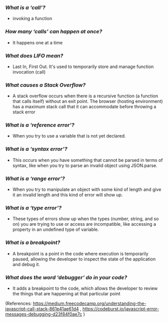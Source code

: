 ### *What is a ‘call’?* ###

- invoking a function

### *How many ‘calls’ can happen at once?* ###

- It happens one at a time

### *What does LIFO mean?* ###

- Last In, First Out. It's used to temporarily store and manage function invocation (call)

### *What causes a Stack Overflow?* ###

- A stack overflow occurs when there is a recursive function (a function that calls itself) without an exit point. The browser (hosting environment) has a maximum stack call that it can accommodate before throwing a stack error

### *What is a ‘reference error’?* ###

- When you try to use a variable that is not yet declared.

### *What is a ‘syntax error’?* ###

- This occurs when you have something that cannot be parsed in terms of syntax, like when you try to parse an invalid object using JSON.parse.

### *What is a ‘range error’?* ###

- When you try to manipulate an object with some kind of length and give it an invalid length and this kind of error will show up.

### *What is a ‘type error’?* ###

- These types of errors show up when the types (number, string, and so on) you are trying to use or access are incompatible, like accessing a property in an undefined type of variable.

### *What is a breakpoint?* ###

- A breakpoint is a point in the code where execution is temporarily paused, allowing the developer to inspect the state of the application and debug it.

### *What does the word ‘debugger’ do in your code?* ###

- It adds a breakpoint to the code, which allows the developer to review the things that are happening at that particular point

(References: https://medium.freecodecamp.org/understanding-the-javascript-call-stack-861e41ae61d4 ,
https://codeburst.io/javascript-error-messages-debugging-d23f84f0ae7c
)
